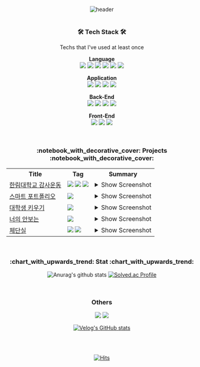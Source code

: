 <div align="center">
  
![header](https://capsule-render.vercel.app/api?type=waving&height=200&text=WorldOneTop&fontAlign=71&fontAlignY=40&color=gradient)
<br>
<br>

<h3>🛠 Tech Stack 🛠</h3>
  Techs that I've used at least once<br>
  
  
  <b>Language</b><br>
  <img src="https://img.shields.io/badge/kotlin-7F52FF?style=flat-square&logo=kotlin&logoColor=white"/>
  <img src="https://img.shields.io/badge/Java-007396?style=flat-square&logo=Java&logoColor=white"/> 
  <img src="https://img.shields.io/badge/Python-3766AB?style=flat-square&logo=Python&logoColor=white"/>
  <img src="https://img.shields.io/badge/Dart-0175C2?style=flat-square&logo=Dart&logoColor=white"/>
  <img src="https://img.shields.io/badge/C-A8B9CC?style=flat-square&logo=C&logoColor=white"/>
  <img src="https://img.shields.io/badge/C++-00599C?style=flat-square&logo=C%2B%2B&logoColor=white"/>
  
  <b>Application</b><br>
  <img src="https://img.shields.io/badge/Android-3DDC84?style=flat-square&logo=Android&logoColor=white"/> 
  <img src="https://img.shields.io/badge/Django-092E20?style=flat-square&logo=Django&logoColor=white"/>
  <img src="https://img.shields.io/badge/Flutter-02569B?style=flat-square&logo=Flutter&logoColor=white"/>
  <img src="https://img.shields.io/badge/Node.js-339933?style=flat-square&logo=nodedotjs&logoColor=white"/>
  
  <b>Back-End</b><br>
  <img src="https://img.shields.io/badge/Mysql-4479A1?style=flat-square&logo=MySql&logoColor=white"/>
  <img src="https://img.shields.io/badge/PHP-777BB4?style=flat-square&logo=PHP&logoColor=white"/>
  <img src="https://img.shields.io/badge/Linux-FCC624?style=flat-square&logo=linux&logoColor=white"/>
  <img src="https://img.shields.io/badge/Apache-D22128?style=flat-square&logo=Apache&logoColor=white"/>
  
  <b>Front-End</b><br>
  <img src="https://img.shields.io/badge/HTML5-E34F26?style=flat-square&logo=HTML5&logoColor=white"/>
  <img src="https://img.shields.io/badge/Javascript-ffb13b?style=flat-square&logo=javascript&logoColor=white"/>
  <img src="https://img.shields.io/badge/css-1572B6?style=flat-square&logo=css3&logoColor=white"/>
  
<br>

<h3> :notebook_with_decorative_cover: Projects :notebook_with_decorative_cover: </h3>


<table>
  <th>Title</th>
  <th>Tag</th>
	<th >Summary</th>
	<tr>
    <td>
      <a href="https://play.google.com/store/apps/details?id=com.hallym.hlth">한림대학교 감사운동</a>
    </td>
    <td>
      <img src="https://img.shields.io/badge/Android-3DDC84?style=flat-square&logo=Android&logoColor=white"/> 
      <img src="https://img.shields.io/badge/Django-092E20?style=flat-square&logo=django&logoColor=white"/>
      <img src="https://img.shields.io/badge/HTML5-E34F26?style=flat-square&logo=HTML5&logoColor=white"/>
    </td>
    <td>
      <details>
        <summary>Show Screenshot</summary>
        <p align="center">
          <img src="https://github.com/WorldOneTop/WorldoneTop/assets/45085513/bb4297b1-32ea-4355-a753-d846927340d0" width="12%">
          <img src="https://github.com/WorldOneTop/WorldoneTop/assets/45085513/1a72c1c5-b25e-48d1-b2da-74dcfdd5e626" width="12%">
          <img src="https://github.com/WorldOneTop/WorldoneTop/assets/45085513/82786c80-0892-41fc-8ddf-babb58fa6cca" width="12%">
          <img src="https://github.com/WorldOneTop/WorldoneTop/assets/45085513/6c85b09c-a2f7-44a6-8204-f06d4ecd447c" width="48%">
        </p>
      </details>  
    </td>
	</tr>
	<tr>
    <td>
      <a href="https://github.com/WorldOneTop/Douzone">스마트 포트폴리오</a>
    </td>
    <td>
      <img src="https://img.shields.io/badge/Android-3DDC84?style=flat-square&logo=Android&logoColor=white"/> 
    </td>
    <td>
      <details>
        <summary>Show Screenshot</summary>
        <p align="center">
          <img src="https://user-images.githubusercontent.com/45085513/233849757-ea2a3391-6f84-44c1-9664-3d621ba15856.gif" width="23%">
          <img src="https://user-images.githubusercontent.com/45085513/233849756-1c83bda2-e3af-499a-991a-e102ef866bd0.gif" width="23%">
          <img src="https://user-images.githubusercontent.com/45085513/233849755-709a8b0f-7f3e-4c25-a01f-9e06bb323040.gif" width="23%">
          <img src="https://user-images.githubusercontent.com/45085513/233849754-20c063a0-7df7-46af-a73f-f285410c71fc.gif" width="23%">
        </p> 
      </details>  
    </td>
	</tr>
	<tr>
    <td>
      <a href="https://github.com/WorldOneTop/GrowStudent">대학생 키우기</a>
    </td>
    <td>
      <img src="https://img.shields.io/badge/Android-3DDC84?style=flat-square&logo=Android&logoColor=white"/> 
    </td>
    <td>
      <details>
        <summary>Show Screenshot</summary>
        <p align="center">
          <img src="https://user-images.githubusercontent.com/45085513/233842526-1df99b62-fcb4-48ff-a187-5eb7b1e83008.jpg" width="28%">
        </p>
      </details>  
    </td>
	</tr>
	<tr>
    <td>
      <a href="https://github.com/WorldOneTop/ArmySecurity">너의 안보는</a>
    </td>
    <td>
      <img src="https://img.shields.io/badge/Android-3DDC84?style=flat-square&logo=Android&logoColor=white"/> 
    </td>
    <td>
      <details>
        <summary>Show Screenshot</summary>
        <p align="center">
          행사, 북마크, 정보<br>
          <img src="https://user-images.githubusercontent.com/45085513/233699282-8f2e8d99-8ba0-4f1b-957c-653a32d431ad.png" width="25%" height="40%">
          <img src="https://user-images.githubusercontent.com/45085513/233699209-121af08a-27de-4004-aff1-afb04c29a140.png" width="25%" height="40%">
          <img src="https://user-images.githubusercontent.com/45085513/233699268-2f6c452e-bd71-4d8e-afc7-73ebde15fda6.png" width="25%" height="40%">
        </p>   
      </details>  
    </td>
	</tr>
	<tr>
    <td>
      <a href="https://github.com/WorldOneTop/body_check">체단실</a>
    </td>
    <td>
      <img src="https://img.shields.io/badge/Django-092E20?style=flat-square&logo=Django&logoColor=white"/>
      <img src="https://img.shields.io/badge/HTML5-E34F26?style=flat-square&logo=HTML5&logoColor=white"/>
    </td>
    <td>
      <details>
        <summary>Show Screenshot</summary>
        <p align="center">
          <img src="https://user-images.githubusercontent.com/45085513/220850092-5301ac77-681a-4a9e-ba81-7e004f8f9edb.png" width="100%">
        </p>
      </details>  
    </td>
	</tr>
</table>

<br>
      

<h3> :chart_with_upwards_trend: Stat :chart_with_upwards_trend:</h3>
  
  ![Anurag's github stats](https://github-readme-stats.vercel.app/api?username=WorldOneTop&show_icons=true&theme=buefy&include_all_commits=true&hide=issues)
  [![Solved.ac Profile](http://mazassumnida.wtf/api/generate_badge?boj=dlwpdlf147)](https://solved.ac/dlwpdlf147)

<br>
  
  
<h3 >Others</h3>
  <a href="https://velog.io/@dlwpdlf147"><img src="https://img.shields.io/badge/Tech%20Blog-11B48A?style=flat-square&logo=Vimeo&logoColor=white&link=https://velog.io/@dlwpdlf147"/></a>
<!--   <a href="https://www.instagram.com/woo0_hooo/"><img src="https://img.shields.io/badge/Notion-000000?style=flat-square&logo=Instagram&logoColor=white&link=https://www.instagram.com/woo0_hooo/"/></a> -->
  <a href="mailto:dlwpdlf147@naver.com"><img src="https://img.shields.io/badge/Naver-03C75A?style=flat-square&logo=Gmail&logoColor=white&link=dlwpdlf147@naver.com"/></a>


[![Velog's GitHub stats](https://velog-readme-stats.vercel.app/api?name=dlwpdlf147&slug=코딩-컨벤션-강제하기-feat.-Ktlint-Detekt)](https://velog.io/@dlwpdlf147/%EC%BD%94%EB%94%A9-%EC%BB%A8%EB%B2%A4%EC%85%98-%EA%B0%95%EC%A0%9C%ED%95%98%EA%B8%B0-feat.-Ktlint-Detekt)

<br>
<br>
  
  [![Hits](https://hits.seeyoufarm.com/api/count/incr/badge.svg?url=https%3A%2F%2Fgithub.com%2FWorldOneTop%2Fhit-counter&count_bg=%2379C83D&title_bg=%23555555&icon=github.svg&icon_color=%23E7E7E7&title=hits&edge_flat=false)](https://hits.seeyoufarm.com)
  
</div>
